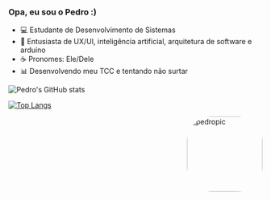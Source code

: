 ### Opa, eu sou o Pedro :)

- 💻 Estudante de Desenvolvimento de Sistemas
- 📸 Entusiasta de UX/UI, inteligência artificial, arquitetura de software e arduíno 
- ☕ Pronomes: Ele/Dele
- 📊 Desenvolvendo meu TCC e tentando não surtar

![Pedro's GitHub stats](https://github-readme-stats.vercel.app/api?username=rafardcs&show_icons=true&theme=radical)

[![Top Langs](https://github-readme-stats.vercel.app/api/top-langs/?username=rafardcs&show_icons=true&theme=radical)](https://github.com/anuraghazra/github-readme-stats)

<img align="right" alt="pedropic" height="150" style="border-radius:50px;" src="https://media.discordapp.net/attachments/1033494157399949394/1074511834134093896/ezgif-4-b97fe45dff.gif?width=600&height=635">
